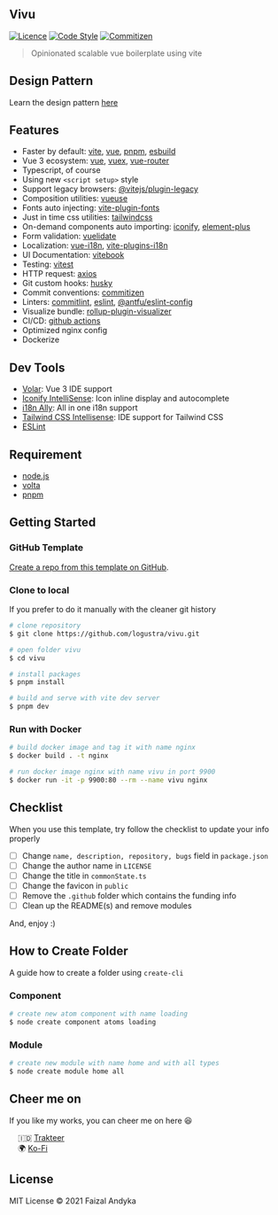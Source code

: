 ## Vivu

[![Licence](https://img.shields.io/github/license/logustra/vivu)](https://github.com/logustra/vivu/blob/master/license.md)
[![Code Style](https://img.shields.io/badge/code_style-standard-brightgreen.svg)](https://standardjs.com)
[![Commitizen](https://img.shields.io/badge/commitizen-friendly-brightgreen.svg)](http://commitizen.github.io/cz-cli)

> Opinionated scalable vue boilerplate using vite
## Design Pattern
Learn the design pattern [here](https://github.com/logustra/dave)

## Features
- Faster by default: [vite](https://github.com/vitejs/vite), [vue](https://github.com/vuejs/vue-next), [pnpm](https://github.com/pnpm/pnpm), [esbuild](https://github.com/evanw/esbuild)
- Vue 3 ecosystem: [vue](https://github.com/vuejs/vue-next), [vuex](https://next.vuex.vuejs.org), [vue-router](https://github.com/vuejs/vue-router-next)
- Typescript, of course
- Using new `<script setup>` style
- Support legacy browsers: [@vitejs/plugin-legacy](https://github.com/vitejs/vite/tree/main/packages/plugin-legacy)
- Composition utilities: [vueuse](https://github.com/vueuse/vueuse)
- Fonts auto injecting: [vite-plugin-fonts](https://github.com/stafyniaksacha/vite-plugin-fonts)
- Just in time css utilities: [tailwindcss](https://github.com/tailwindlabs/tailwindcss)
- On-demand components auto importing: [iconify](https://github.com/antfu/vite-plugin-icons), [element-plus](https://github.com/element-plus/element-plus)
- Form validation: [vuelidate](https://vuelidate-next.netlify.app)
- Localization: [vue-i18n](https://github.com/intlify/vue-i18n-next), [vite-plugins-i18n](https://github.com/intlify/vite-plugin-vue-i18n)
- UI Documentation: [vitebook](https://github.com/vitebook/vitebook)
- Testing: [vitest](https://vitest.dev/)
- HTTP request: [axios](https://github.com/axios/axios)
- Git custom hooks: [husky](https://github.com/typicode/husky)
- Commit conventions: [commitizen](https://github.com/commitizen/cz-cli)
- Linters: [commitlint](https://github.com/conventional-changelog/commitlint), [eslint](https://github.com/eslint/eslint), [@antfu/eslint-config](https://github.com/antfu/eslint-config)
- Visualize bundle: [rollup-plugin-visualizer](https://github.com/btd/rollup-plugin-visualizer)
- CI/CD: [github actions](https://github.com/features/actions)
- Optimized nginx config
- Dockerize

## Dev Tools
- [Volar](https://marketplace.visualstudio.com/items?itemName=johnsoncodehk.volar): Vue 3 IDE support
- [Iconify IntelliSense](https://marketplace.visualstudio.com/items?itemName=antfu.iconify): Icon inline display and autocomplete
- [i18n Ally](https://marketplace.visualstudio.com/items?itemName=lokalise.i18n-ally): All in one i18n support
- [Tailwind CSS Intellisense](https://marketplace.visualstudio.com/items?itemName=bradlc.vscode-tailwindcss): IDE support for Tailwind CSS
- [ESLint](https://marketplace.visualstudio.com/items?itemName=dbaeumer.vscode-eslint)

## Requirement
  - [node.js](http://nodejs.org/)
  - [volta](https://docs.volta.sh/guide/getting-started)
  - [pnpm](https://pnpm.js.org/en/installation)

## Getting Started
### GitHub Template

[Create a repo from this template on GitHub](https://github.com/logustra/vivu/generate).

### Clone to local
If you prefer to do it manually with the cleaner git history

```bash
# clone repository
$ git clone https://github.com/logustra/vivu.git

# open folder vivu
$ cd vivu

# install packages
$ pnpm install

# build and serve with vite dev server
$ pnpm dev
```

### Run with Docker

```bash
# build docker image and tag it with name nginx
$ docker build . -t nginx

# run docker image nginx with name vivu in port 9900
$ docker run -it -p 9900:80 --rm --name vivu nginx
```

## Checklist
When you use this template, try follow the checklist to update your info properly

- [ ] Change `name, description, repository, bugs` field in `package.json`
- [ ] Change the author name in `LICENSE`
- [ ] Change the title in `commonState.ts`
- [ ] Change the favicon in `public`
- [ ] Remove the `.github` folder which contains the funding info
- [ ] Clean up the README(s) and remove modules

And, enjoy :)

## How to Create Folder
A guide how to create a folder using `create-cli`

### Component
```bash
# create new atom component with name loading
$ node create component atoms loading
```

### Module
```bash
# create new module with name home and with all types
$ node create module home all
```

## Cheer me on
If you like my works, you can cheer me on here 😆

&nbsp; &nbsp; 🇮🇩 [Trakteer](https://trakteer.id/logustra/tip)<br>
&nbsp; &nbsp; 🌍 [Ko-Fi](https://ko-fi.com/logustra)<br>

## License
MIT License © 2021 Faizal Andyka
